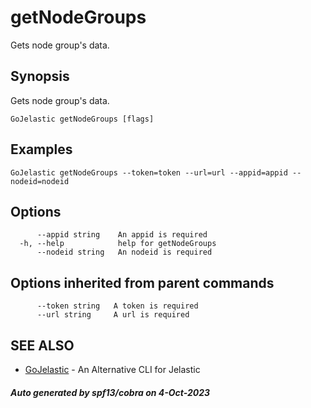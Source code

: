 #  getNodeGroups

Gets node group's data.

## Synopsis

Gets node group's data.

```
GoJelastic getNodeGroups [flags]
```

## Examples

```
GoJelastic getNodeGroups --token=token --url=url --appid=appid --nodeid=nodeid
```

## Options

```
      --appid string    An appid is required
  -h, --help            help for getNodeGroups
      --nodeid string   An nodeid is required
```

## Options inherited from parent commands

```
      --token string   A token is required
      --url string     A url is required
```

## SEE ALSO

* [GoJelastic](GoJelastic.md)	 - An Alternative CLI for Jelastic

##### Auto generated by spf13/cobra on 4-Oct-2023
